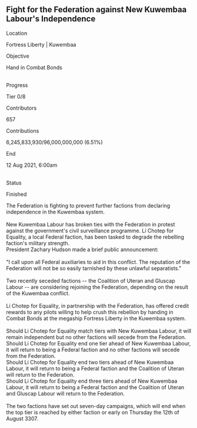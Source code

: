 ## Fight for the Federation against New Kuwembaa Labour\'s Independence

Location

Fortress Liberty \| Kuwembaa

Objective

Hand in Combat Bonds

\
Progress

Tier 0/8

Contributors

657

Contributions

6,245,833,930/96,000,000,000 (6.51%)

End

12 Aug 2021, 6:00am

\
Status

Finished

The Federation is fighting to prevent further factions from declaring
independence in the Kuwembaa system.\
\
New Kuwembaa Labour has broken ties with the Federation in protest
against the government\'s civil surveillance programme. Li Chotep for
Equality, a local Federal faction, has been tasked to degrade the
rebelling faction\'s military strength.\
President Zachary Hudson made a brief public announcement:\
\
\"I call upon all Federal auxiliaries to aid in this conflict. The
reputation of the Federation will not be so easily tarnished by these
unlawful separatists.\"\
\
Two recently seceded factions -- the Coalition of Uteran and Gluscap
Labour -- are considering rejoining the Federation, depending on the
result of the Kuwembaa conflict.\
\
Li Chotep for Equality, in partnership with the Federation, has offered
credit rewards to any pilots willing to help crush this rebellion by
handing in Combat Bonds at the megaship Fortress Liberty in the Kuwembaa
system.\
\
Should Li Chotep for Equality match tiers with New Kuwembaa Labour, it
will remain independent but no other factions will secede from the
Federation.\
Should Li Chotep for Equality end one tier ahead of New Kuwembaa Labour,
it will return to being a Federal faction and no other factions will
secede from the Federation.\
Should Li Chotep for Equality end two tiers ahead of New Kuwembaa
Labour, it will return to being a Federal faction and the Coalition of
Uteran will return to the Federation.\
Should Li Chotep for Equality end three tiers ahead of New Kuwembaa
Labour, it will return to being a Federal faction and the Coalition of
Uteran and Gluscap Labour will return to the Federation.\
\
The two factions have set out seven-day campaigns, which will end when
the top tier is reached by either faction or early on Thursday the 12th
of August 3307.
